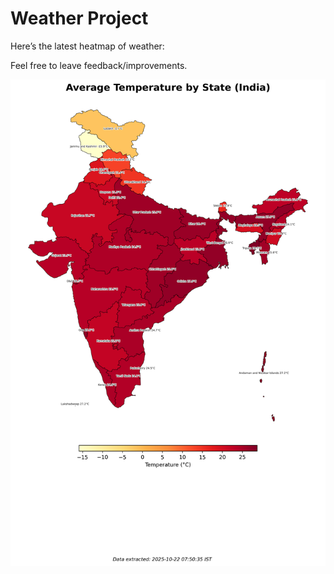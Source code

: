 # Weather Project

Here’s the latest heatmap of weather:

Feel free to leave feedback/improvements.

![India Heatmap](docs/assets/india_heatmap.png?v=F83F75)
